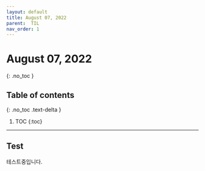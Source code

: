 ```yaml
---
layout: default
title: August 07, 2022
parent:  TIL
nav_order: 1
---
```


# August 07, 2022
{: .no_toc }

## Table of contents
{: .no_toc .text-delta }

1. TOC
{:toc}
---
## Test

테스트중입니다.